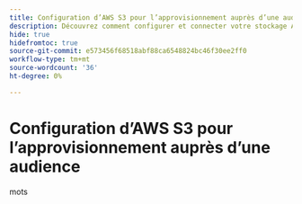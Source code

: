 ```yaml
---
title: Configuration d’AWS S3 pour l’approvisionnement auprès d’une audience
description: Découvrez comment configurer et connecter votre stockage Amazon S3 en tant que source de données en libre-service pour ingérer les données d’audience dans Real-Time CDP Collaboration.
hide: true
hidefromtoc: true
source-git-commit: e573456f68518abf88ca6548824bc46f30ee2ff0
workflow-type: tm+mt
source-wordcount: '36'
ht-degree: 0%

---
```


# Configuration d’AWS S3 pour l’approvisionnement auprès d’une audience

mots
